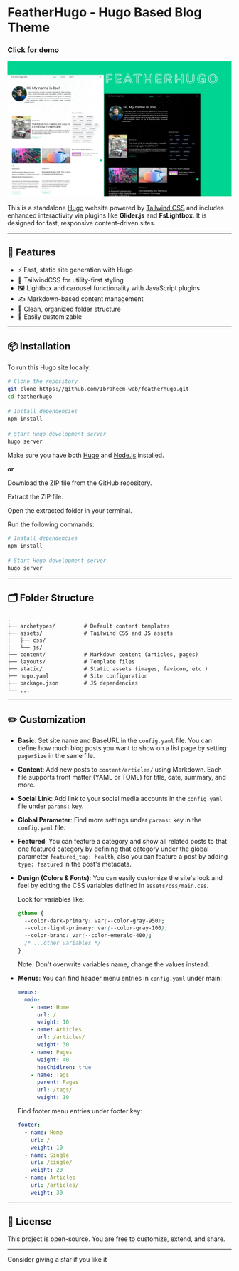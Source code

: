 # FeatherHugo - Hugo Based Blog Theme
### [Click for demo](https://ibraheemguides.netlify.app/)

![FeatherHugo](./featherhugo.jpg)

This is a standalone [Hugo](https://gohugo.io/) website powered by [Tailwind CSS](https://tailwindcss.com/) and includes enhanced interactivity via plugins like **Glider.js** and **FsLightbox**. It is designed for fast, responsive content-driven sites.

---

## 🚀 Features

- ⚡ Fast, static site generation with Hugo
- 🎨 TailwindCSS for utility-first styling
- 🖼️ Lightbox and carousel functionality with JavaScript plugins
- ✍️ Markdown-based content management
- 📁 Clean, organized folder structure
- 🔧 Easily customizable

---

## 📦 Installation

To run this Hugo site locally:

```bash
# Clone the repository
git clone https://github.com/Ibraheem-web/featherhugo.git
cd featherhugo

# Install dependencies
npm install

# Start Hugo development server
hugo server
```

Make sure you have both [Hugo](https://gohugo.io/getting-started/installing/) and [Node.js](https://nodejs.org/) installed.

**or**

Download the ZIP file from the GitHub repository.

Extract the ZIP file.

Open the extracted folder in your terminal.

Run the following commands:

```bash
# Install dependencies
npm install

# Start Hugo development server
hugo server
```

---

## 🗂️ Folder Structure

```
.
├── archetypes/         # Default content templates
├── assets/             # Tailwind CSS and JS assets
│   ├── css/
│   └── js/
├── content/            # Markdown content (articles, pages)
├── layouts/            # Template files
├── static/             # Static assets (images, favicon, etc.)
├── hugo.yaml           # Site configuration
├── package.json        # JS dependencies
└── ...
```

---

## ✏️ Customization

- **Basic**: Set site name and BaseURL in the `config.yaml` file. You can define how much blog posts you want to show on a list page by setting `pagerSize` in the same file.
- **Content**: Add new posts to `content/articles/` using Markdown. Each file supports front matter (YAML or TOML) for title, date, summary, and more.
- **Social Link**: Add link to your social media accounts in the `config.yaml` file under `params:` key.
- **Global Parameter**: Find more settings under `params:` key in the `config.yaml` file.
- **Featured**: You can feature a category and show all related posts to that one featured category by defining that category under the global parameter `featured_tag: health`, also you can feature a post by adding `type: featured` in the post's metadata.
- **Design (Colors & Fonts)**: You can easily customize the site's look and feel by editing the CSS variables defined in `assets/css/main.css`.

  Look for variables like:

  ```css
  @theme {
    --color-dark-primary: var(--color-gray-950);
    --color-light-primary: var(--color-gray-100);
    --color-brand: var(--color-emerald-400);
    /* ...other variables */
  }
  ```

  Note: Don't overwrite variables name, change the values instead.

- **Menus**: You can find header menu entries in `config.yaml` under main:

  ```yaml
  menus:
    main:
      - name: Home
        url: /
        weight: 10
      - name: Articles
        url: /articles/
        weight: 30
      - name: Pages
        weight: 40
        hasChidlren: true
      - name: Tags
        parent: Pages
        url: /tags/
        weight: 10
  ```  

  Find footer menu entries under footer key:

  ```yaml
  footer:
    - name: Home
      url: /
      weight: 10
    - name: Single
      url: /single/
      weight: 20
    - name: Articles
      url: /articles/
      weight: 30
  ```
---

## 📄 License

This project is open-source. You are free to customize, extend, and share.

---

Consider giving a star if you like it
